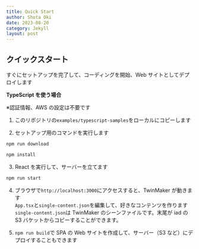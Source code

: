 ```yaml
---
title: Quick Start
author: Shota Oki
date: 2023-08-20
category: Jekyll
layout: post
---
```


## クイックスタート

すぐにセットアップを完了して、コーディングを開始、Web サイトとしてデプロイします

**TypeScript を使う場合**

※認証情報、AWS の設定は不要です

1. このリポジトリの`examples/typescript-samples`をローカルにコピーします

2. セットアップ用のコマンドを実行します

```bash
npm run download

npm install
```

3. React を実行して、サーバーを立てます

```bash
npm run start
```

4. ブラウザで`http://localhost:3000`にアクセスすると、TwinMaker が動きます  
    `App.tsx`と`single-content.json`を編集して、好きなコンテンツを作ります  
   `single-content.json`は TwinMaker のシーンファイルです。末尾が iad の S3 バケットからコピーすることができます。

5. `npm run build`で SPA の Web サイトを作成して、サーバー（S3 など）にデプロイすることもできます
